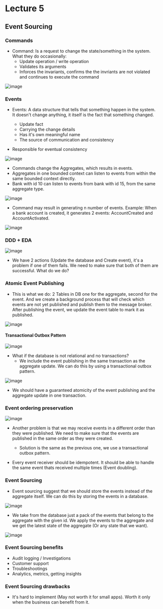 # Lecture 5

## Event Sourcing

### Commands 
- Command: Is a request to change the state/something in the system. What they do occasionally:
    - Update operation / write operation 
    - Validates its arguments
    - Inforces the invariants, confirms the the invriants are not violated and continues to execute the command

![image](./images/lecture5/1.jpg)

### Events

- Events: A data structure that tells that something happen in the system. It doesn't change anything, it itself is the fact that something changed.

    - Update fact 
    - Carrying the change details 
    - Has it's own meaningful name 
    - The source of communication and consistency

- Responsible for eventual consistency

![image](./images/lecture5/2.jpg)

- Commands change the Aggregates, which results in events.
- Aggregates in one bounded context can listen to events from within the same bounded context directly.
- Bank with id 10 can listen to events from bank with id 15, from the same aggregate type.

![image](./images/lecture5/3.jpg)

- Command may result in generating n number of events. Example: When a bank account is created, it generates 2 events: AccountCreated and AccountActivated.

![image](./images/lecture5/4.jpg)

### DDD + EDA

![image](./images/lecture5/5.jpg)

- We have 2 actions (Update the database and Create event), it's a problem if one of them fails. We need to make sure that both of them are successful. What do we do?

### Atomic Event Publishing

- This is what we do: 2 Tables in DB one for the aggregate, second for the event. And we create a background process that will check which events are not yet published and publish them to the message broker. After publishing the event, we update the event table to mark it as published.

![image](./images/lecture5/6.jpg)

#### Transactional Outbox Pattern

![image](./images/lecture5/7.jpg)

- What if the database is not relational and no transactions?
    - We include the event publishing in the same transaction as the aggregate update. We can do this by using a transactional outbox pattern.

![image](./images/lecture5/8.jpg)

- We should have a guaranteed atomicity of the event publishing and the aggregate update in one transaction.

### Event ordering preservation

![image](./images/lecture5/9.jpg)

- Another problem is that we may receive events in a different order than they were published. We need to make sure that the events are published in the same order as they were created.
    - Solution is the same as the previous one, we use a transactional outbox pattern.

- Every event receiver should be idempotent. It should be able to handle the same event thats received multiple times (Event doubling).

### Event Sourcing

- Event sourcing suggest that we should store the events instead of the aggregate itself. We can do this by storing the events in a database.

![image](./images/lecture5/10.jpg)

- We take from the database just a pack of the events that belong to the aggregate with the given id. We apply the events to the aggregate and we get the latest state of the aggregate (Or any state that we want).

![image](./images/lecture5/11.jpg)

### Event Sourcing benefits

- Audit logging / Investigations 
- Customer support 
- Troubleshootings 
- Analytics, metrics, getting insights

### Event Sourcing drawbacks

- It's hard to implement (May not worth it for small apps). Worth it only when the business can benefit from it.